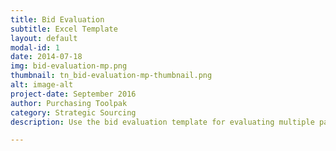 ```yaml
---
title: Bid Evaluation
subtitle: Excel Template
layout: default
modal-id: 1
date: 2014-07-18
img: bid-evaluation-mp.png
thumbnail: tn_bid-evaluation-mp-thumbnail.png
alt: image-alt
project-date: September 2016
author: Purchasing Toolpak
category: Strategic Sourcing
description: Use the bid evaluation template for evaluating multiple parts. Enter information by item and supplier to calculate total cost.

---
```

